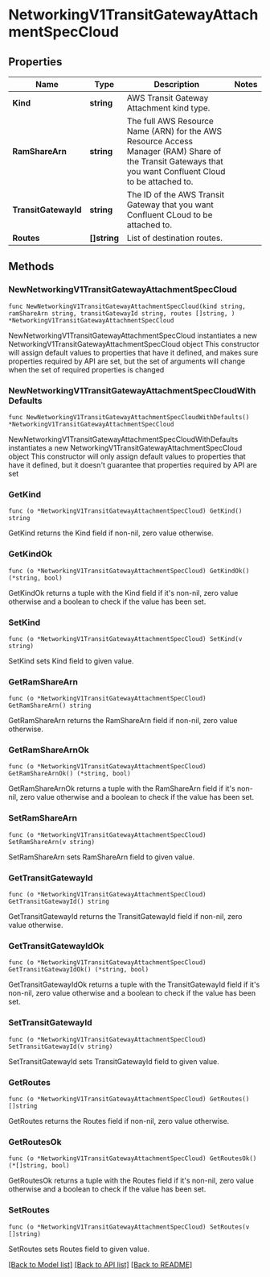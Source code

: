 # NetworkingV1TransitGatewayAttachmentSpecCloud

## Properties

Name | Type | Description | Notes
------------ | ------------- | ------------- | -------------
**Kind** | **string** | AWS Transit Gateway Attachment kind type. | 
**RamShareArn** | **string** | The full AWS Resource Name (ARN) for the AWS Resource Access Manager (RAM) Share of the Transit Gateways that you want Confluent Cloud to be attached to. | 
**TransitGatewayId** | **string** | The ID of the AWS Transit Gateway that you want Confluent CLoud to be attached to. | 
**Routes** | **[]string** | List of destination routes. | 

## Methods

### NewNetworkingV1TransitGatewayAttachmentSpecCloud

`func NewNetworkingV1TransitGatewayAttachmentSpecCloud(kind string, ramShareArn string, transitGatewayId string, routes []string, ) *NetworkingV1TransitGatewayAttachmentSpecCloud`

NewNetworkingV1TransitGatewayAttachmentSpecCloud instantiates a new NetworkingV1TransitGatewayAttachmentSpecCloud object
This constructor will assign default values to properties that have it defined,
and makes sure properties required by API are set, but the set of arguments
will change when the set of required properties is changed

### NewNetworkingV1TransitGatewayAttachmentSpecCloudWithDefaults

`func NewNetworkingV1TransitGatewayAttachmentSpecCloudWithDefaults() *NetworkingV1TransitGatewayAttachmentSpecCloud`

NewNetworkingV1TransitGatewayAttachmentSpecCloudWithDefaults instantiates a new NetworkingV1TransitGatewayAttachmentSpecCloud object
This constructor will only assign default values to properties that have it defined,
but it doesn't guarantee that properties required by API are set

### GetKind

`func (o *NetworkingV1TransitGatewayAttachmentSpecCloud) GetKind() string`

GetKind returns the Kind field if non-nil, zero value otherwise.

### GetKindOk

`func (o *NetworkingV1TransitGatewayAttachmentSpecCloud) GetKindOk() (*string, bool)`

GetKindOk returns a tuple with the Kind field if it's non-nil, zero value otherwise
and a boolean to check if the value has been set.

### SetKind

`func (o *NetworkingV1TransitGatewayAttachmentSpecCloud) SetKind(v string)`

SetKind sets Kind field to given value.


### GetRamShareArn

`func (o *NetworkingV1TransitGatewayAttachmentSpecCloud) GetRamShareArn() string`

GetRamShareArn returns the RamShareArn field if non-nil, zero value otherwise.

### GetRamShareArnOk

`func (o *NetworkingV1TransitGatewayAttachmentSpecCloud) GetRamShareArnOk() (*string, bool)`

GetRamShareArnOk returns a tuple with the RamShareArn field if it's non-nil, zero value otherwise
and a boolean to check if the value has been set.

### SetRamShareArn

`func (o *NetworkingV1TransitGatewayAttachmentSpecCloud) SetRamShareArn(v string)`

SetRamShareArn sets RamShareArn field to given value.


### GetTransitGatewayId

`func (o *NetworkingV1TransitGatewayAttachmentSpecCloud) GetTransitGatewayId() string`

GetTransitGatewayId returns the TransitGatewayId field if non-nil, zero value otherwise.

### GetTransitGatewayIdOk

`func (o *NetworkingV1TransitGatewayAttachmentSpecCloud) GetTransitGatewayIdOk() (*string, bool)`

GetTransitGatewayIdOk returns a tuple with the TransitGatewayId field if it's non-nil, zero value otherwise
and a boolean to check if the value has been set.

### SetTransitGatewayId

`func (o *NetworkingV1TransitGatewayAttachmentSpecCloud) SetTransitGatewayId(v string)`

SetTransitGatewayId sets TransitGatewayId field to given value.


### GetRoutes

`func (o *NetworkingV1TransitGatewayAttachmentSpecCloud) GetRoutes() []string`

GetRoutes returns the Routes field if non-nil, zero value otherwise.

### GetRoutesOk

`func (o *NetworkingV1TransitGatewayAttachmentSpecCloud) GetRoutesOk() (*[]string, bool)`

GetRoutesOk returns a tuple with the Routes field if it's non-nil, zero value otherwise
and a boolean to check if the value has been set.

### SetRoutes

`func (o *NetworkingV1TransitGatewayAttachmentSpecCloud) SetRoutes(v []string)`

SetRoutes sets Routes field to given value.



[[Back to Model list]](../README.md#documentation-for-models) [[Back to API list]](../README.md#documentation-for-api-endpoints) [[Back to README]](../README.md)


